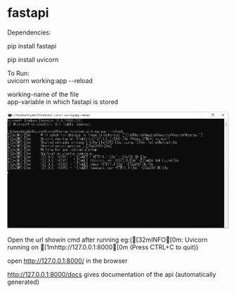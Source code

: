 # fastapi

Dependencies:

pip install fastapi

pip install uvicorn

To Run:  
uvicorn working:app --reload  

working-name of the file  
app-variable in which fastapi is stored

<img alt="cmd sample" src="docs/cmd.png" />

Open the url showin cmd after running eg:([32mINFO[0m:     Uvicorn running on [1mhttp://127.0.0.1:8000[0m (Press CTRL+C to quit))  

open http://127.0.0.1:8000/ in the browser

http://127.0.0.1:8000/docs gives documentation of the api (automatically generated)

